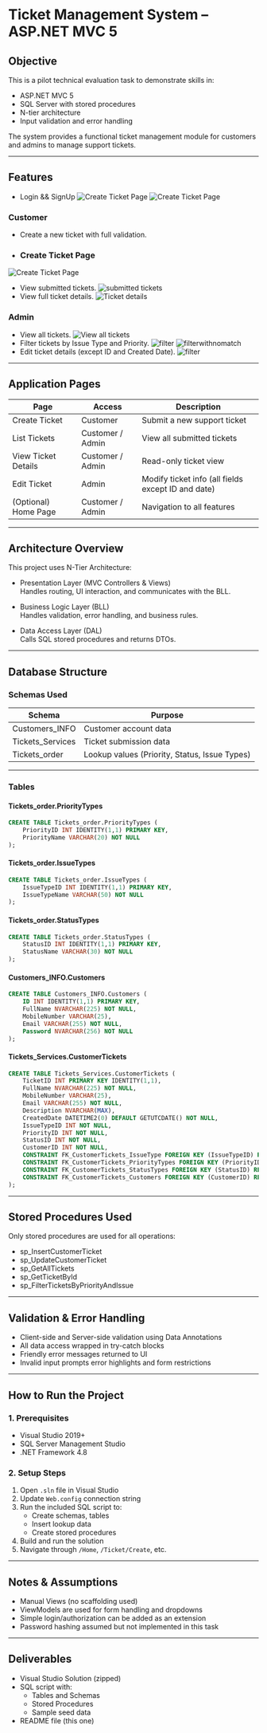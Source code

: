 # Ticket Management System – ASP.NET MVC 5

## Objective

This is a pilot technical evaluation task to demonstrate skills in:

- ASP.NET MVC 5  
- SQL Server with stored procedures  
- N-tier architecture  
- Input validation and error handling  

The system provides a functional ticket management module for customers and admins to manage support tickets.

---

## Features
- Login && SignUp
  ![Create Ticket Page](signUp.png)
  ![Create Ticket Page](signin.png)


### Customer

- Create a new ticket with full validation.
- ### Create Ticket Page
![Create Ticket Page](Screenshot1.png)
- View submitted tickets.
 ![submitted tickets](Screenshot2.png)
- View full ticket details.
 ![Ticket details](details.png)

### Admin

- View all tickets.
  ![ View all tickets](admindashboard.png)
- Filter tickets by Issue Type and Priority.
 ![filter](filterby.png)
 ![filterwithnomatch](nomatch.png)
- Edit ticket details (except ID and Created Date).
   ![filter](edit.png.png)

  

---

## Application Pages

| Page | Access | Description |
|------|--------|-------------|
| Create Ticket | Customer | Submit a new support ticket |
| List Tickets | Customer / Admin | View all submitted tickets |
| View Ticket Details | Customer / Admin | Read-only ticket view |
| Edit Ticket | Admin | Modify ticket info (all fields except ID and date) |
| (Optional) Home Page | Customer / Admin | Navigation to all features |

---

## Architecture Overview

This project uses N-Tier Architecture:

- Presentation Layer (MVC Controllers & Views)  
  Handles routing, UI interaction, and communicates with the BLL.

- Business Logic Layer (BLL)  
  Handles validation, error handling, and business rules.

- Data Access Layer (DAL)  
  Calls SQL stored procedures and returns DTOs.

---

## Database Structure

### Schemas Used

| Schema | Purpose |
|--------|---------|
| Customers_INFO | Customer account data |
| Tickets_Services | Ticket submission data |
| Tickets_order | Lookup values (Priority, Status, Issue Types) |

---

### Tables

#### Tickets_order.PriorityTypes

```sql
CREATE TABLE Tickets_order.PriorityTypes (
    PriorityID INT IDENTITY(1,1) PRIMARY KEY,
    PriorityName VARCHAR(20) NOT NULL
);
```

#### Tickets_order.IssueTypes

```sql
CREATE TABLE Tickets_order.IssueTypes (
    IssueTypeID INT IDENTITY(1,1) PRIMARY KEY,
    IssueTypeName VARCHAR(50) NOT NULL
);
```

#### Tickets_order.StatusTypes

```sql
CREATE TABLE Tickets_order.StatusTypes (
    StatusID INT IDENTITY(1,1) PRIMARY KEY,
    StatusName VARCHAR(30) NOT NULL
);
```

#### Customers_INFO.Customers

```sql
CREATE TABLE Customers_INFO.Customers (
    ID INT IDENTITY(1,1) PRIMARY KEY,
    FullName NVARCHAR(225) NOT NULL,
    MobileNumber VARCHAR(25),
    Email VARCHAR(255) NOT NULL,
    Password NVARCHAR(256) NOT NULL
);
```

#### Tickets_Services.CustomerTickets

```sql
CREATE TABLE Tickets_Services.CustomerTickets (
    TicketID INT PRIMARY KEY IDENTITY(1,1),
    FullName NVARCHAR(225) NOT NULL,
    MobileNumber VARCHAR(25),
    Email VARCHAR(255) NOT NULL,
    Description NVARCHAR(MAX),
    CreatedDate DATETIME2(0) DEFAULT GETUTCDATE() NOT NULL,
    IssueTypeID INT NOT NULL,
    PriorityID INT NOT NULL,
    StatusID INT NOT NULL,
    CustomerID INT NOT NULL,
    CONSTRAINT FK_CustomerTickets_IssueType FOREIGN KEY (IssueTypeID) REFERENCES Tickets_order.IssueTypes(IssueTypeID) ON UPDATE CASCADE,
    CONSTRAINT FK_CustomerTickets_PriorityTypes FOREIGN KEY (PriorityID) REFERENCES Tickets_order.PriorityTypes(PriorityID) ON UPDATE CASCADE,
    CONSTRAINT FK_CustomerTickets_StatusTypes FOREIGN KEY (StatusID) REFERENCES Tickets_order.StatusTypes(StatusID) ON UPDATE CASCADE,
    CONSTRAINT FK_CustomerTickets_Customers FOREIGN KEY (CustomerID) REFERENCES Customers_INFO.Customers(ID) ON UPDATE CASCADE
);
```

---

## Stored Procedures Used

Only stored procedures are used for all operations:

- sp_InsertCustomerTicket
- sp_UpdateCustomerTicket
- sp_GetAllTickets
- sp_GetTicketById
- sp_FilterTicketsByPriorityAndIssue

---

## Validation & Error Handling

- Client-side and Server-side validation using Data Annotations
- All data access wrapped in try-catch blocks
- Friendly error messages returned to UI
- Invalid input prompts error highlights and form restrictions

---

## How to Run the Project

### 1. Prerequisites

- Visual Studio 2019+
- SQL Server Management Studio
- .NET Framework 4.8

### 2. Setup Steps

1. Open `.sln` file in Visual Studio
2. Update `Web.config` connection string
3. Run the included SQL script to:
   - Create schemas, tables
   - Insert lookup data
   - Create stored procedures
4. Build and run the solution
5. Navigate through `/Home`, `/Ticket/Create`, etc.

---

## Notes & Assumptions

- Manual Views (no scaffolding used)
- ViewModels are used for form handling and dropdowns
- Simple login/authorization can be added as an extension
- Password hashing assumed but not implemented in this task

---

## Deliverables

- Visual Studio Solution (zipped)
- SQL script with:
  - Tables and Schemas
  - Stored Procedures
  - Sample seed data
- README file (this one)
